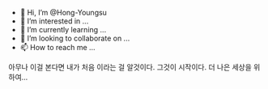 - 👋 Hi, I’m @Hong-Youngsu
- 👀 I’m interested in ...
- 🌱 I’m currently learning ...
- 💞️ I’m looking to collaborate on ...
- 📫 How to reach me ...

<!---
Hong-Youngsu/Hong-Youngsu is a ✨ special ✨ repository because its `README.md` (this file) appears on your GitHub profile.
You can click the Preview link to take a look at your changes.
--->
아무나 이걸 본다면 내가 처음 이라는 걸 알것이다.
그것이 시작이다.
더 나은 세상을 위하여...

